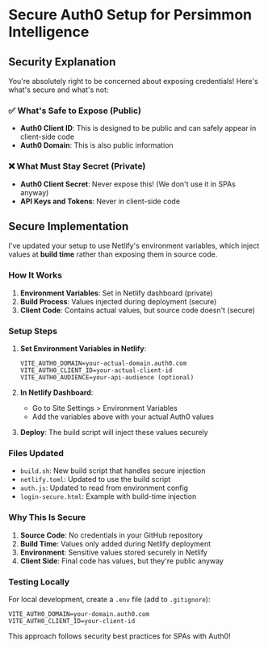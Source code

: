 # Secure Auth0 Setup for Persimmon Intelligence

## Security Explanation

You're absolutely right to be concerned about exposing credentials! Here's what's secure and what's not:

### ✅ What's Safe to Expose (Public)
- **Auth0 Client ID**: This is designed to be public and can safely appear in client-side code
- **Auth0 Domain**: This is also public information

### ❌ What Must Stay Secret (Private) 
- **Auth0 Client Secret**: Never expose this! (We don't use it in SPAs anyway)
- **API Keys and Tokens**: Never in client-side code

## Secure Implementation

I've updated your setup to use Netlify's environment variables, which inject values at **build time** rather than exposing them in source code.

### How It Works

1. **Environment Variables**: Set in Netlify dashboard (private)
2. **Build Process**: Values injected during deployment (secure)
3. **Client Code**: Contains actual values, but source code doesn't (secure)

### Setup Steps

1. **Set Environment Variables in Netlify**:
   ```
   VITE_AUTH0_DOMAIN=your-actual-domain.auth0.com
   VITE_AUTH0_CLIENT_ID=your-actual-client-id
   VITE_AUTH0_AUDIENCE=your-api-audience (optional)
   ```

2. **In Netlify Dashboard**:
   - Go to Site Settings > Environment Variables
   - Add the variables above with your actual Auth0 values

3. **Deploy**: The build script will inject these values securely

### Files Updated

- `build.sh`: New build script that handles secure injection
- `netlify.toml`: Updated to use the build script
- `auth.js`: Updated to read from environment config
- `login-secure.html`: Example with build-time injection

### Why This Is Secure

1. **Source Code**: No credentials in your GitHub repository
2. **Build Time**: Values only added during Netlify deployment
3. **Environment**: Sensitive values stored securely in Netlify
4. **Client Side**: Final code has values, but they're public anyway

### Testing Locally

For local development, create a `.env` file (add to `.gitignore`):
```
VITE_AUTH0_DOMAIN=your-domain.auth0.com
VITE_AUTH0_CLIENT_ID=your-client-id
```

This approach follows security best practices for SPAs with Auth0!
